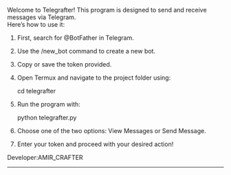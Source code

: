 
Welcome to Telegrafter!
This program is designed to send and receive messages via Telegram.  
Here’s how to use it:

1. First, search for @BotFather in Telegram.

2. Use the /new_bot command to create a new bot.

3. Copy or save the token provided.

4. Open Termux and navigate to the project folder using:  

   cd telegrafter

5. Run the program with:
 
   python telegrafter.py

6. Choose one of the two options: View Messages or Send Message.

7. Enter your token and proceed with your desired action!

Developer:AMIR_CRAFTER

---
